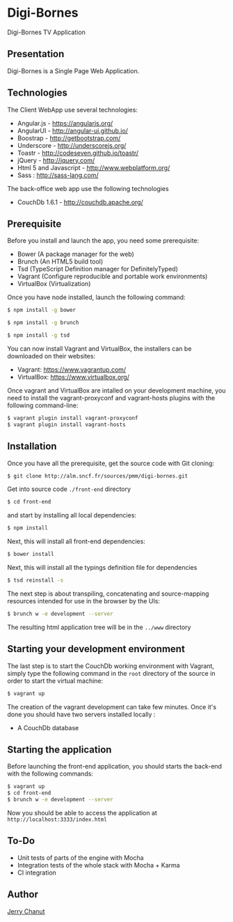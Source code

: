 Digi-Bornes
========

Digi-Bornes TV Application

Presentation
-----------

Digi-Bornes is a Single Page Web Application.

Technologies
------------
The Client WebApp use several technologies:

* Angular.js - https://angularjs.org/
* AngularUI - http://angular-ui.github.io/
* Boostrap - http://getbootstrap.com/
* Underscore - http://underscorejs.org/
* Toastr - http://codeseven.github.io/toastr/
* jQuery - http://jquery.com/
* Html 5 and Javascript - http://www.webplatform.org/
* Sass : http://sass-lang.com/

The back-office web app use the following technologies
* CouchDb 1.6.1 - http://couchdb.apache.org/

Prerequisite
-------------
Before you install and launch the app, you need some prerequisite:

* Bower (A package manager for the web)
* Brunch (An HTML5 build tool)
* Tsd (TypeScript Definition manager for DefinitelyTyped)
* Vagrant (Configure reproducible and portable work environments)
* VirtualBox (Virtualization)

Once you have node installed, launch the following command:

```sh
$ npm install -g bower
```

```sh
$ npm install -g brunch
```

```sh
$ npm install -g tsd
```

You can now install Vagrant and VirtualBox, the installers can be downloaded on their websites:

* Vagrant: https://www.vagrantup.com/
* VirtualBox: https://www.virtualbox.org/

Once vagrant and VirtualBox are intalled on your development machine, you need to install the vagrant-proxyconf and vagrant-hosts plugins with the following command-line:

```sh
$ vagrant plugin install vagrant-proxyconf
$ vagrant plugin install vagrant-hosts
```

Installation
------------

Once you have all the prerequisite, get the source code with Git cloning:

```sh
$ git clone http://alm.sncf.fr/sources/pmm/digi-bornes.git
```

Get into source code `./front-end` directory 
```sh
$ cd front-end
```

and start by installing all local dependencies:

```sh
$ npm install
```

Next, this will install all front-end dependencies:

```sh
$ bower install
```

Next, this will install all the typings definition file for dependencies

```sh
$ tsd reinstall -s
```

The next step is about transpiling, concatenating and source-mapping resources intended for use in the browser by the UIs:

```sh
$ brunch w -e development --server
```

The resulting html application tree will be in the `../www` directory

Starting your development environment
------------------------------------

The last step is to start the CouchDb working environment with Vagrant, 
simply type the following command in the `root` directory of the source in order to start the virtual machine:

```sh
$ vagrant up
```

The creation of the vagrant development can take few minutes.
Once it's done you should have two servers installed locally :
* A CouchDb database

Starting the application
-----------------

Before launching the front-end application, you should starts the back-end with the following commands:
```sh
$ vagrant up
$ cd front-end
$ brunch w -e development --server
```

Now you should be able to access the application at `http://localhost:3333/index.html`

To-Do
-----

* Unit tests of parts of the engine with Mocha
* Integration tests of the whole stack with Mocha + Karma
* CI integration

Author
------

[Jerry Chanut](mailto:jerry.chanut@soprasteria.com)